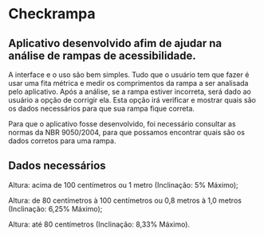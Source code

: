 Checkrampa
=========
Aplicativo desenvolvido afim de ajudar na análise de rampas de acessibilidade.
---------
A interface e o uso são bem simples. Tudo que o usuário tem que fazer é usar uma fita métrica e medir os comprimentos da rampa
a ser analisada pelo aplicativo. Após a análise, se a rampa estiver incorreta, será dado ao usuário a opção de corrigir ela.
Esta opção irá verificar e mostrar quais são os dados necessários para que sua rampa fique correta. 

Para que o aplicativo fosse desenvolvido, foi necessário consultar as normas da NBR 9050/2004, para que possamos encontrar quais são os dados corretos para uma rampa.

Dados necessários
------------
Altura: acima de 100 centímetros ou 1 metro (Inclinação: 5% Máximo);
  
Altura: de 80 centímetros à 100 centímetros ou 0,8 metros à 1,0 metros (Inclinação: 6,25% Máximo);
  
Altura: até 80 centímetros (Inclinação: 8,33% Máximo).
